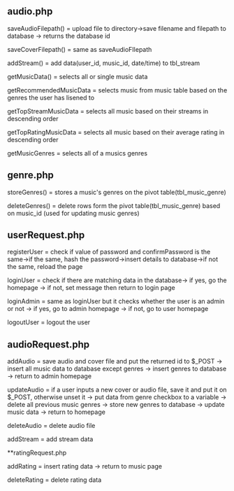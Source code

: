 ## audio.php

  saveAudioFilepath() = upload file to directory->save filename and filepath to database -> returns the database id
  
  saveCoverFilepath() = same as saveAudioFIlepath
  
  addStream() = add data(user_id, music_id, date/time) to tbl_stream
  
  getMusicData() = selects all or single music data
  
  getRecommendedMusicData = selects music from music table based on the genres the user has lisened to
 
  getTopStreamMusicData = selects all music based on their streams in descending order
 
  getTopRatingMusicData = selects all music based on their average rating in descending order
 
  getMusicGenres = selects all of a musics genres


## genre.php

  storeGenres() = stores a music's genres on the pivot table(tbl_music_genre)
 
  deleteGenres() = delete rows form the pivot table(tbl_music_genre) based on music_id (used for updating music genres)

## userRequest.php

  registerUser = check if value of password and confirmPassword is the same->if the same, hash the password->insert details to database->if not the same, reload the page
  
  loginUser = check if there are matching data in the database-> if yes, go the homepage -> if not, set message then return to login page
  
  loginAdmin = same as loginUser but it checks whether the user is an admin or not -> if yes, go to admin homepage -> if not, go to user homepage
 
  logoutUser = logout the user

## audioRequest.php

  addAudio = save audio and cover file and put the returned id to $_POST -> insert all music data to database except genres -> insert genres to database -> return to admin homepage
 
  updateAudio = if a user inputs a new cover or audio file, save it and put it on $_POST, otherwise unset it -> put data from genre checkbox to a variable -> delete all previous music genres -> store new genres to database -> update music data -> return to homepage
  
  deleteAudio = delete audio file
 
  addStream = add stream data

**ratingRequest.php

  addRating = insert rating data -> return to music page
  
  deleteRating = delete rating data

  
